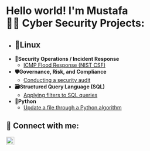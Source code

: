 <h1>Hello world! I'm Mustafa <br/><a 

 <h2>👨‍💻 Cyber Security Projects:</h2>

- <b>🐧Linux</b>
  -
- <b>🚨Security Operations / Incident Response</b>
  - [ICMP Flood Response (NIST CSF)](https://github.com/MustafaMapple/MustafaMapple/tree/main/ICMP%20Flood%20Response%20(NIST%20CSF))
- <b>🛡Governance, Risk, and Compliance</b>
  - [Conducting a security audit](https://github.com/MustafaMapple/MustafaMapple/tree/main/Conducting%20a%20security%20audit)
- <b>🗃Structured Query Language (SQL)</b>
  - [Applying filters to SQL queries](https://github.com/MustafaMapple/MustafaMapple/blob/main/_Apply%20filters%20to%20SQL%20queries.pdf)
- <b>🐍Python</b>
  - [Update a file through a Python algorithm](https://github.com/MustafaMapple/MustafaMapple/blob/main/Algorithm%20for%20file%20updates%20in%20Python.pdf)



<h2> 🤳 Connect with me:</h2>

[<img align="left" alt="JoshMadakor | LinkedIn" width="22px" src="https://cdn.jsdelivr.net/npm/simple-icons@v3/icons/linkedin.svg" />][linkedin]


[linkedin]: https://www.linkedin.com/in/mustafaman/

<!--
**joshmadakor1/joshmadakor1** is a ✨ _special_ ✨ repository because its `README.md` (this file) appears on your GitHub profile.

Here are some ideas to get you started:

- 🔭 I’m currently working on ...
- 🌱 I’m currently learning ...
- 👯 I’m looking to collaborate on ...
- 🤔 I’m looking for help with ...
- 💬 Ask me about ...
- 📫 How to reach me: ...
- 😄 Pronouns: ...
- ⚡ Fun fact: ...
-->
